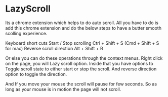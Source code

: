 # LazyScroll
Its a chrome extension which helps to do auto scroll.
All you have to do is add this chrome extension and do the below steps to have a butter smooth scolling experience.

Keyboard short cuts
Start / Stop scrolling Ctrl + Shift + S (Cmd + Shift + S for mac)
Reverse scroll direction Alt + Shift + R

Or else you can do these operations through the context menus.
Right click on the page, you will Lazy scroll option. 
Inside that you have options to Toggle scroll state to either start or stop the scroll. And reverse direction option to toggle the direction.

And If you move your mouse the scroll will pause for few seconds. So as long as your mouse is in motion the page will not scroll.
